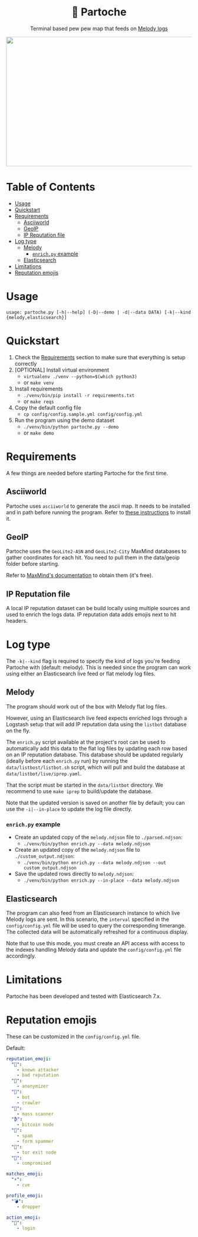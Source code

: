 <p align="center">
    <h1 align="center">🎼 Partoche</h1>
    <p align="center">Terminal based pew pew map that feeds on <a href="https://github.com/bonjourmalware/melody">Melody logs</a></p>
    <img src="https://raw.githubusercontent.com/bonjourmalware/partoche/master/readme/partoche_demo.gif" width="642px" height="350px"/>
</p>

# Table of Contents
- [Usage](#usage)
- [Quickstart](#quickstart)
- [Requirements](#requirements)
  * [Asciiworld](#asciiworld)
  * [GeoIP](#geoip)
  * [IP Reputation file](#ip-reputation-file)
- [Log type](#log-type)
  * [Melody](#melody)
    + [`enrich.py` example](#-enrichpy--example)
  * [Elasticsearch](#elasticsearch)
- [Limitations](#limitations)
- [Reputation emojis](#reputation-emojis)

# Usage

`usage: partoche.py [-h|--help] (-D|--demo | -d|--data DATA) [-k|--kind {melody,elasticsearch}]`

# Quickstart
1) Check the [Requirements](#Requirements) section to make sure that everything is setup correctly
2) [OPTIONAL] Install virtual environment
   + `virtualenv ./venv --python=$(which python3)`
   + or `make venv`
3) Install requirements
   + `./venv/bin/pip install -r requirements.txt`
   + or `make reqs`
4) Copy the default config file
   + `cp config/config.sample.yml config/config.yml`
5) Run the program using the demo dataset
   + `./venv/bin/python partoche.py --demo`
   + or `make demo`

# Requirements
A few things are needed before starting Partoche for the first time.

## Asciiworld
Partoche uses `asciiworld` to generate the ascii map. It needs to be installed and in path before running the program. Refer to [these instructions](https://www.uninformativ.de/git/asciiworld/file/README.html) to install it. 

## GeoIP
Partoche uses the `GeoLite2-ASN` and `GeoLite2-City` MaxMind databases to gather coordinates for each hit. You need to pull them in the data/geoip folder before starting.

Refer to [MaxMind's documentation](https://dev.maxmind.com/geoip/geolite2-free-geolocation-data?lang=en) to obtain them (it's free).

## IP Reputation file
A local IP reputation dataset can be build locally using multiple sources and used to enrich the logs data. IP reputation data adds emojis next to hit headers. 

# Log type
The `-k|--kind` flag is required to specify the kind of logs you're feeding Partoche with (default: melody). This is needed since the program can work using either an Elasticsearch live feed or flat melody log files.

## Melody
The program should work out of the box with Melody flat log files.

However, using an Elasticsearch live feed expects enriched logs through a Logstash setup that will add IP reputation data using the `listbot` database on the fly. 

The `enrich.py` script available at the project's root can be used to automatically add this data to the flat log files by updating each row based on an IP reputation database. This database should be updated regularly (ideally before each `enrich.py` run) by running the `data/listbost/listbot.sh` script, which will pull and build the database at `data/listbot/live/iprep.yaml`.

That the script must be started in the `data/listbot` directory. We recommend to use `make iprep` to build/update the database. 

Note that the updated version is saved on another file by default; you can use the `-i|--in-place` to update the log file directly.

### `enrich.py` example
+ Create an updated copy of the `melody.ndjson` file to `./parsed.ndjson`:
  + `./venv/bin/python enrich.py --data melody.ndjson`
+ Create an updated copy of the `melody.ndjson` file to `./custom_output.ndjson`:
  + `./venv/bin/python enrich.py --data melody.ndjson --out custom_output.ndjson`
+ Save the updated rows directly to `melody.ndjson`: 
  + `./venv/bin/python enrich.py --in-place --data melody.ndjson`

## Elasticsearch
The program can also feed from an Elasticsearch instance to which live Melody logs are sent. In this scenario, the `interval` specified in the `config/config.yml` file will be used to query the corresponding timerange. The collected data will be automatically refreshed for a continuous display.

Note that to use this mode, you must create an API access with access to the indexes handling Melody data and update the `config/config.yml` file accordingly.

# Limitations
Partoche has been developed and tested with Elasticsearch 7.x.

# Reputation emojis
These can be customized in the `config/config.yml` file.

Default:

```yml
reputation_emoji:
  "👹":
    - known attacker
    - bad reputation
  "🥸":
    - anonymizer
  "🤖":
    - bot
    - crawler
  "🔎":
    - mass scanner
  "₿":
    - bitcoin node
  "📨":
    - spam
    - form spammer
  "🧅":
    - tor exit node
  "🧟":
    - compromised

matches_emoji:
  "⚡":
    - cve

profile_emoji:
  "💣":
    - dropper

action_emoji:
  "🔑":
    - login
```
